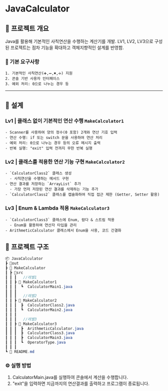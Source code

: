 # JavaCalculator

## 📌 프로젝트 개요
Java를 활용해 기본적인 사칙연산을 수행하는 계산기를 개발. 
LV1, LV2, LV3으로 구성된 프로젝트는 점차 기능을 확대하고 객체지향적인 설계를 반영함.

### 🚀 기본 요구사항
```
1. 기본적인 사칙연산(➕,➖,✖️,➗) 지원
2. 콘솔 기반 사용자 인터페이스
3. 예외 처리: 0으로 나누는 경우 등
```
---

## 🚧 설계
### Lv1 | 클래스 없이 기본적인 연산 수행 `MakeCalculator1`
```
- Scanner를 사용하여 양의 정수(0 포함) 2개와 연산 기호 입력
- 연산 수행: if 또는 switch 문을 사용하여 연산 처리
- 예외 처리: 0으로 나누는 경우 등의 오류 메시지 출력
- 반복 실행: "exit" 입력 전까지 무한 반복 실행
```

### Lv2 | 클래스를 적용한 연산 기능 구현 `MakeCalculator2`
```
- `CalculatorClass2` 클래스 생성
  - 사칙연산을 수행하는 메서드 구현
- 연산 결과를 저장하는 `ArrayList` 추가
  - 가장 먼저 저장된 연산 결과를 삭제하는 기능 추가
- `CalculatorClass2` 클래스를 캡슐화하여 직접 접근 제한 (Getter, Setter 활용)
```

### Lv3 | Enum & Lambda 적용 `MakeCalculator3`
```
- `CalculatorClass3` 클래스에 Enum, 람다 & 스트림 적용
  - Enum을 활용하여 연산자 타입을 관리
- ArithmeticCalculator 클래스에서 Enum을 사용, 코드 간결화
```

## 📂 프로젝트 구조
```java
📦 JavaCalculator
┣ 📂out
┣ 📂 MakeCalculator
┃ ┣ 📂src
┃ ┃ ┃   //레벨1
┃ ┃ ┣ 📂 MakeCalculator1    
┃ ┃ ┃  ┗  CalculatorMain1.java
┃ ┃ ┃ 
┃ ┃ ┃   //레벨2
┃ ┃ ┣ 📂 MakeCalculator2   
┃ ┃ ┃  ┣  CalculatorClass2.java
┃ ┃ ┃  ┗  CalculatorMain2.java
┃ ┃ ┃
┃ ┃ ┃   //레벨3
┃ ┃ ┣ 📂 MakeCalculator3 
┃ ┃ ┃  ┣  ArithmeticCalculator.java
┃ ┃ ┃  ┣  CalculatorClass3.java
┃ ┃ ┃  ┣  CalculatorMain3.java
┃ ┃ ┃  ┗  OperatorType.java
┃ ┃ ┃ 
┗ 📜 README.md
```

### ⚙️ 실행 방법
1. CalculatorMain.java를 실행하여 콘솔에서 계산을 수행합니다.
2. "exit"을 입력하면 지금까지의 연산결과를 출력하고 프로그램이 종료됩니다.
